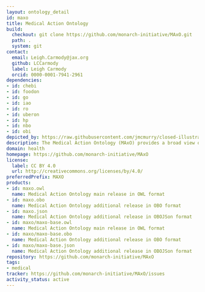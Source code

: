 ```yaml
---
layout: ontology_detail
id: maxo
title: Medical Action Ontology
build:
  checkout: git clone https://github.com/monarch-initiative/MAxO.git
  path: .
  system: git
contact:
  email: Leigh.Carmody@jax.org
  github: LCCarmody
  label: Leigh Carmody
  orcid: 0000-0001-7941-2961
dependencies:
- id: chebi
- id: foodon
- id: go
- id: iao
- id: ro
- id: uberon
- id: hp
- id: nbo
- id: obi
depicted_by: https://raw.githubusercontent.com/jmcmurry/closed-illustrations/master/logos/maxo-logos/maxo_logo_black-banner.png
description: The Medical Action Ontology (MAxO) provides a broad view of medical actions and includes terms for medical procedures, interventions, therapies, treatments, and recommendations.
domain: health
homepage: https://github.com/monarch-initiative/MAxO
license:
  label: CC BY 4.0
  url: http://creativecommons.org/licenses/by/4.0/
preferredPrefix: MAXO
products:
- id: maxo.owl
  name: Medical Action Ontology main release in OWL format
- id: maxo.obo
  name: Medical Action Ontology additional release in OBO format
- id: maxo.json
  name: Medical Action Ontology additional release in OBOJSon format
- id: maxo/maxo-base.owl
  name: Medical Action Ontology main release in OWL format
- id: maxo/maxo-base.obo
  name: Medical Action Ontology additional release in OBO format
- id: maxo/maxo-base.json
  name: Medical Action Ontology additional release in OBOJSon format
repository: https://github.com/monarch-initiative/MAxO
tags:
- medical
tracker: https://github.com/monarch-initiative/MAxO/issues
activity_status: active
---
```

